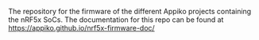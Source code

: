  The repository for the firmware of the different Appiko projects containing the nRF5x SoCs. The documentation for this repo can be found at https://appiko.github.io/nrf5x-firmware-doc/
